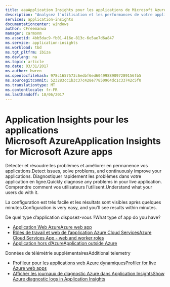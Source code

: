 ```yaml
---
title: aaaApplication Insights pour les applications de Microsoft Azure | Documents Microsoft
description: "Analysez l’utilisation et les performances de votre application Azure avec Application Insights."
services: application-insights
documentationcenter: windows
author: CFreemanwa
manager: carmonm
ms.assetid: 4bb5dac9-fb01-416e-813c-6e5ae7d6a847
ms.service: application-insights
ms.workload: tbd
ms.tgt_pltfrm: ibiza
ms.devlang: na
ms.topic: article
ms.date: 03/31/2017
ms.author: bwren
ms.openlocfilehash: 978c1657573c6edbf6ed60499889097289156fb5
ms.sourcegitcommit: 523283cc1b3c37c428e77850964dc1c33742c5f0
ms.translationtype: MT
ms.contentlocale: fr-FR
ms.lasthandoff: 10/06/2017
---
```

# <a name="application-insights-for-microsoft-azure-apps"></a><span data-ttu-id="247d6-103">Application Insights pour les applications Microsoft Azure</span><span class="sxs-lookup"><span data-stu-id="247d6-103">Application Insights for Microsoft Azure apps</span></span>


<span data-ttu-id="247d6-104">Détecter et résoudre les problèmes et améliorer en permanence vos applications.</span><span class="sxs-lookup"><span data-stu-id="247d6-104">Detect issues, solve problems, and continuously improve your applications.</span></span> <span data-ttu-id="247d6-105">Diagnostiquer rapidement les problèmes dans votre application en ligne.</span><span class="sxs-lookup"><span data-stu-id="247d6-105">Quickly diagnose any problems in your live application.</span></span> <span data-ttu-id="247d6-106">Comprendre comment vos utilisateurs l’utilisent.</span><span class="sxs-lookup"><span data-stu-id="247d6-106">Understand what your users do with it.</span></span>

<span data-ttu-id="247d6-107">La configuration est très facile et les résultats sont visibles après quelques minutes.</span><span class="sxs-lookup"><span data-stu-id="247d6-107">Configuration is very easy, and you'll see results within minutes.</span></span>

<span data-ttu-id="247d6-108">De quel type d’application disposez-vous ?</span><span class="sxs-lookup"><span data-stu-id="247d6-108">What type of app do you have?</span></span>

* [<span data-ttu-id="247d6-109">Application Web Azure</span><span class="sxs-lookup"><span data-stu-id="247d6-109">Azure web app</span></span>](app-insights-asp-net.md)
* [<span data-ttu-id="247d6-110">Rôles de travail et web de l’application Azure Cloud Services</span><span class="sxs-lookup"><span data-stu-id="247d6-110">Azure Cloud Services App - web and worker roles</span></span>](app-insights-cloudservices.md)
* [<span data-ttu-id="247d6-111">Application hors d’Azure</span><span class="sxs-lookup"><span data-stu-id="247d6-111">Application outside Azure</span></span>](app-insights-overview.md)

<span data-ttu-id="247d6-112">Données de télémétrie supplémentaires</span><span class="sxs-lookup"><span data-stu-id="247d6-112">Additional telemetry</span></span>

* [<span data-ttu-id="247d6-113">Profileur pour les applications web Azure dynamiques</span><span class="sxs-lookup"><span data-stu-id="247d6-113">Profiler for live Azure web apps</span></span>](app-insights-profiler.md)
* [<span data-ttu-id="247d6-114">Afficher les journaux de diagnostic Azure dans Application Insights</span><span class="sxs-lookup"><span data-stu-id="247d6-114">Show Azure diagnostic logs in Application Insights</span></span>](app-insights-azure-diagnostics.md)


